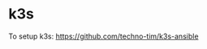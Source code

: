 <!-- generated by markdown-notes-tree -->

# k3s

To setup k3s:
https://github.com/techno-tim/k3s-ansible

<!-- optional markdown-notes-tree directory description starts here -->

<!-- optional markdown-notes-tree directory description ends here -->


